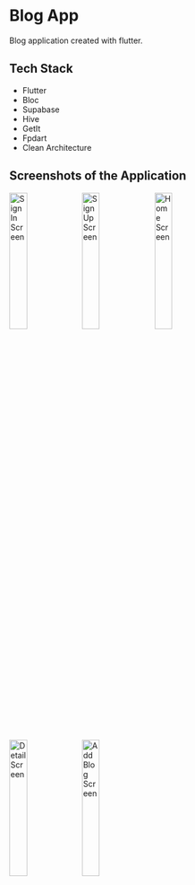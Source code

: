 # Blog App
Blog application created with flutter.

## Tech Stack
- Flutter
- Bloc
- Supabase
- Hive
- GetIt
- Fpdart
- Clean Architecture

## Screenshots of the Application
<img src="https://i.imgur.com/qP0cAnb.jpeg" height="25%" width="25%" alt="Sign In Screen"/> <img src="https://i.imgur.com/VmfIEc3.jpeg" height="25%" width="25%" alt="Sign Up Screen"/> <img src="https://i.imgur.com/T2iNkM1.jpeg" height="25%" width="25%" alt="Home Screen"/> <img src="https://i.imgur.com/mAAwO84.jpeg" height="25%" width="25%" alt="Detail Screen"/> <img src="https://i.imgur.com/4WKPEjw.jpeg" height="25%" width="25%" alt="Add Blog Screen"/>
